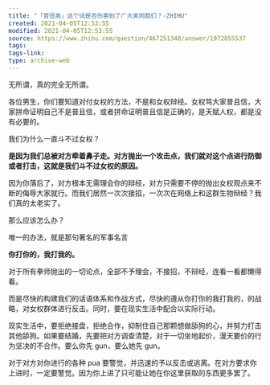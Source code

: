 ```yaml
---
title: "「普信男」这个词是否伤害到了广大男同胞们？-ZHIHU"
created: 2021-04-05T12:53:55
modified: 2021-04-05T12:53:55
source: https://www.zhihu.com/question/467251348/answer/1972855537
tags:
tags-link:
type: archive-web
---
```

无所谓，真的完全无所谓。

各位男生，你们要知道对付女权的方法，不是和女权辩经。女权骂大家普且信，大家拼命证明自己不是普且信，或者拼命证明普且信是正确的，是天赋人权，都是没有必要的。

我们为什么一直斗不过女权？

**是因为我们总被对方牵着鼻子走。对方抛出一个攻击点，我们就对这个点进行防御或者打击，这就是我们斗不过女权的原因。**

因为你落后了，对方根本无需理会你的辩经，对方只需要不停的抛出女权观点来不断的侮辱大家就行。而我们居然一次次接招，一次次在网络上和这群生物辩经？我们真的太老实了。

那么应该怎么办？

唯一的办法，就是那句著名的军事名言

**你打你的，我打我的。**

对于所有拳师抛出的一切论点，全部不予理会，不接招，不辩经，连看一看都懒得看。

而是尽快的构建我们的话语体系和作战方式，尽快的遵从你打你的我打我的，的战略，对女权群体进行反击。同时，要在现实生活中配合以实际行动。

现实生活中，要拒绝接盘，拒绝合作，抑制住自己那颗想做舔狗的心，并努力打击其他舔狗。如果要结婚，先要把对方调查清楚，对于一切坐地起价，漫天要价的行为坚决的不合作。要么你先 gun，要么她先 gun。

对于对方对你进行的各种 pua 要警觉，并迅速的予以反击或逃离。在对方要求你上进时，一定要警觉。因为你上进了只可能让她在你这里获取的东西更多罢了。